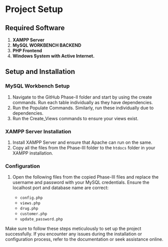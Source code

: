 # Project Setup

## Required Software

1. **XAMPP Server**
2. **MySQL WORKBENCH BACKEND**
3. **PHP Frontend**
4. **Windows System with Active Internet.**

## Setup and Installation

### MySQL Workbench Setup

1. Navigate to the GitHub Phase-II folder and start by using the create commands. Run each table individually as they have dependencies.
2. Run the Populate Commands. Similarly, run these individually due to dependencies.
3. Run the Create_Views commands to ensure your views exist.

### XAMPP Server Installation

1. Install XAMPP Server and ensure that Apache can run on the same.
2. Copy all the files from the Phase-III folder to the `htdocs` folder in your XAMPP installation.

### Configuration

1. Open the following files from the copied Phase-III files and replace the username and password with your MySQL credentials. Ensure the localhost port and database name are correct:

   - `config.php`
   - `views.php`
   - `drug.php`
   - `customer.php`
   - `update_password.php`

Make sure to follow these steps meticulously to set up the project successfully. If you encounter any issues during the installation or configuration process, refer to the documentation or seek assistance online.
